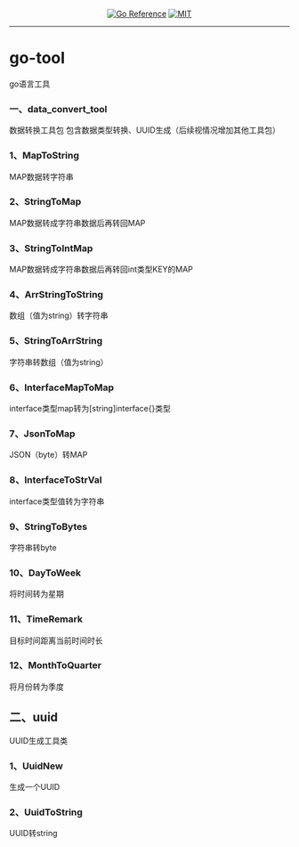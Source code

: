 <p align="center">
<a href="https://pkg.go.dev/github.com/adam-qiang/go-tool"><img src="https://pkg.go.dev/badge/github.com/adam-qiang/go-tool.svg" alt="Go Reference"></a>
<a href="https://en.wikipedia.org/wiki/MIT_License" rel="nofollow"><img alt="MIT" src="https://img.shields.io/badge/license-MIT-blue.svg" style="max-width:100%;"></a>
</p>

---

# go-tool

go语言工具

### 一、data_convert_tool

数据转换工具包
包含数据类型转换、UUID生成（后续视情况增加其他工具包）

### 1、MapToString

MAP数据转字符串

### 2、StringToMap

MAP数据转成字符串数据后再转回MAP

### 3、StringToIntMap

MAP数据转成字符串数据后再转回int类型KEY的MAP

### 4、ArrStringToString

数组（值为string）转字符串

### 5、StringToArrString

字符串转数组（值为string）

### 6、InterfaceMapToMap

interface类型map转为[string]interface{}类型

### 7、JsonToMap

JSON（byte）转MAP

### 8、InterfaceToStrVal

interface类型值转为字符串

### 9、StringToBytes

字符串转byte

### 10、DayToWeek

将时间转为星期

### 11、TimeRemark

目标时间距离当前时间时长

### 12、MonthToQuarter

将月份转为季度

## 二、uuid

UUID生成工具类

### 1、UuidNew

生成一个UUID

### 2、UuidToString

UUID转string